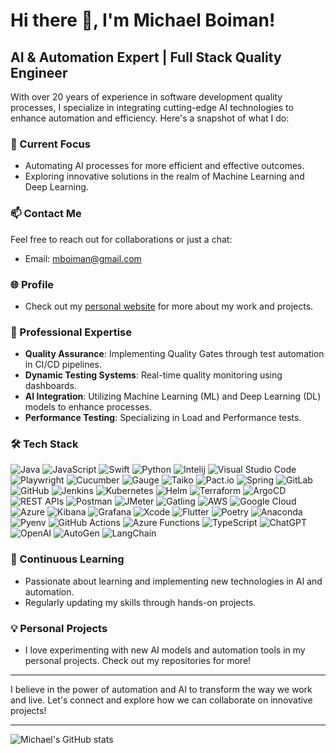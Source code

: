 # Hi there 👋, I'm Michael Boiman!

## AI & Automation Expert | Full Stack Quality Engineer

With over 20 years of experience in software development quality processes, I specialize in integrating cutting-edge AI technologies to enhance automation and efficiency. Here's a snapshot of what I do:

### 🚀 Current Focus
- Automating AI processes for more efficient and effective outcomes.
- Exploring innovative solutions in the realm of Machine Learning and Deep Learning.

### 📫 Contact Me
Feel free to reach out for collaborations or just a chat:
- Email: [mboiman@gmail.com](mailto:mboiman@gmail.com)

### 🌐 Profile
- Check out my [personal website](https://mboiman.github.io) for more about my work and projects.

### 💼 Professional Expertise
- **Quality Assurance**: Implementing Quality Gates through test automation in CI/CD pipelines.
- **Dynamic Testing Systems**: Real-time quality monitoring using dashboards.
- **AI Integration**: Utilizing Machine Learning (ML) and Deep Learning (DL) models to enhance processes.
- **Performance Testing**: Specializing in Load and Performance tests.

### 🛠 Tech Stack

![Java](https://img.shields.io/badge/-Java-007396?style=flat-square&logo=java&logoColor=white)
![JavaScript](https://img.shields.io/badge/-JavaScript-F7DF1E?style=flat-square&logo=javascript&logoColor=black)
![Swift](https://img.shields.io/badge/-Swift-FA7343?style=flat-square&logo=swift&logoColor=white)
![Python](https://img.shields.io/badge/-Python-3776AB?style=flat-square&logo=python&logoColor=white)
![Intelij](https://img.shields.io/badge/-IntelliJ%20IDEA-000000?style=flat-square&logo=intellij-idea&logoColor=white)
![Visual Studio Code](https://img.shields.io/badge/-Visual%20Studio%20Code-007ACC?style=flat-square&logo=visual-studio-code&logoColor=white)
![Playwright](https://img.shields.io/badge/-Playwright-52B0E7?style=flat-square&logo=microsoftedge&logoColor=white)
![Cucumber](https://img.shields.io/badge/-Cucumber-23D96C?style=flat-square&logo=cucumber&logoColor=white)
![Gauge](https://img.shields.io/badge/-Gauge-5CDD87?style=flat-square&logo=gauges&logoColor=white)
![Taiko](https://img.shields.io/badge/-Taiko-007396?style=flat-square&logo=taiko&logoColor=white)
![Pact.io](https://img.shields.io/badge/-Pact.io-FF424D?style=flat-square&logo=pact&logoColor=white)
![Spring](https://img.shields.io/badge/-Spring-6DB33F?style=flat-square&logo=spring&logoColor=white)
![GitLab](https://img.shields.io/badge/-GitLab-FCA121?style=flat-square&logo=gitlab&logoColor=white)
![GitHub](https://img.shields.io/badge/-GitHub-181717?style=flat-square&logo=github&logoColor=white)
![Jenkins](https://img.shields.io/badge/-Jenkins-D24939?style=flat-square&logo=jenkins&logoColor=white)
![Kubernetes](https://img.shields.io/badge/-Kubernetes-326CE5?style=flat-square&logo=kubernetes&logoColor=white)
![Helm](https://img.shields.io/badge/-Helm-0F1689?style=flat-square&logo=helm&logoColor=white)
![Terraform](https://img.shields.io/badge/-Terraform-623CE4?style=flat-square&logo=terraform&logoColor=white)
![ArgoCD](https://img.shields.io/badge/-ArgoCD-330F63?style=flat-square&logo=argo&logoColor=white)
![REST APIs](https://img.shields.io/badge/-REST%20APIs-009688?style=flat-square&logo=rest&logoColor=white)
![Postman](https://img.shields.io/badge/-Postman-FF6C37?style=flat-square&logo=postman&logoColor=white)
![JMeter](https://img.shields.io/badge/-JMeter-D22128?style=flat-square&logo=apache-jmeter&logoColor=white)
![Gatling](https://img.shields.io/badge/-Gatling-FF9E2A?style=flat-square&logo=gatling&logoColor=white)
![AWS](https://img.shields.io/badge/-AWS-232F3E?style=flat-square&logo=amazon-aws&logoColor=white)
![Google Cloud](https://img.shields.io/badge/-Google%20Cloud-4285F4?style=flat-square&logo=google-cloud&logoColor=white)
![Azure](https://img.shields.io/badge/-Azure-0089D6?style=flat-square&logo=microsoft-azure&logoColor=white)
![Kibana](https://img.shields.io/badge/-Kibana-005571?style=flat-square&logo=kibana&logoColor=white)
![Grafana](https://img.shields.io/badge/-Grafana-F46800?style=flat-square&logo=grafana&logoColor=white)
![Xcode](https://img.shields.io/badge/-Xcode-147EFB?style=flat-square&logo=xcode&logoColor=white)
![Flutter](https://img.shields.io/badge/-Flutter-02569B?style=flat-square&logo=flutter&logoColor=white)
![Poetry](https://img.shields.io/badge/-Poetry-60A5FA?style=flat-square&logo=python&logoColor=white)
![Anaconda](https://img.shields.io/badge/-Anaconda-44A833?style=flat-square&logo=anaconda&logoColor=white)
![Pyenv](https://img.shields.io/badge/-Pyenv-306998?style=flat-square&logo=python&logoColor=white)
![GitHub Actions](https://img.shields.io/badge/-GitHub%20Actions-2088FF?style=flat-square&logo=github-actions&logoColor=white)
![Azure Functions](https://img.shields.io/badge/-Azure%20Functions-0062AD?style=flat-square&logo=microsoft-azure&logoColor=white)
![TypeScript](https://img.shields.io/badge/-TypeScript-3178C6?style=flat-square&logo=typescript&logoColor=white)
![ChatGPT](https://img.shields.io/badge/-ChatGPT-FF4B4B?style=flat-square&logo=openai&logoColor=white)
![OpenAI](https://img.shields.io/badge/-OpenAI-000000?style=flat-square&logo=openai&logoColor=white)
![AutoGen](https://img.shields.io/badge/-AutoGen-7F52FF?style=flat-square&logo=autocode&logoColor=white)
![LangChain](https://img.shields.io/badge/-LangChain-007ACC?style=flat-square&logo=language&logoColor=white)


### 📘 Continuous Learning
- Passionate about learning and implementing new technologies in AI and automation.
- Regularly updating my skills through hands-on projects.

### 💡 Personal Projects
- I love experimenting with new AI models and automation tools in my personal projects. Check out my repositories for more!

---
I believe in the power of automation and AI to transform the way we work and live. Let's connect and explore how we can collaborate on innovative projects!

---

![Michael's GitHub stats](https://github-readme-stats.vercel.app/api?username=mboiman&show_icons=true)


<!--
[![Top Langs](https://github-readme-stats.vercel.app/api/top-langs/?username=mboiman&layout=compact)](https://github.com/mboiman/github-readme-stats)
[![Michael's WakaTime stats](https://github-readme-stats.vercel.app/api/wakatime?username=mboiman)](https://github.com/mboiman/github-readme-stats)
- 🌱 I’m currently learning 
- 👯 I’m looking to collaborate on ...
- 🤔 I’m looking for help with ...
- 💬 Ask me about ...
- 😄 Pronouns: ...
- ⚡ Fun fact: ...
-->
